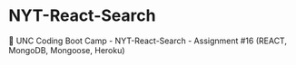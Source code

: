 # NYT-React-Search
:newspaper: UNC Coding Boot Camp - NYT-React-Search - Assignment #16 (REACT, MongoDB, Mongoose, Heroku)
